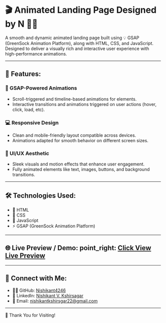 # 🎬 Animated Landing Page Designed by N 🚀✨

A smooth and dynamic animated landing page built using 💡 GSAP (GreenSock Animation Platform), along with HTML, CSS, and JavaScript. Designed to deliver a visually rich and interactive user experience with high-performance animations.

---

## 🌟 Features:

### 🎯 GSAP-Powered Animations
- Scroll-triggered and timeline-based animations for elements.
- Interactive transitions and animations triggered on user actions (hover, click, load, etc).

### 💻 Responsive Design
- Clean and mobile-friendly layout compatible across devices.
- Animations adapted for smooth behavior on different screen sizes.

### 🎨 UI/UX Aesthetic
- Sleek visuals and motion effects that enhance user engagement.
- Fully animated elements like text, images, buttons, and background transitions.

---

## 🛠️ Technologies Used:

- 🧱 HTML
- 🎨 CSS
- 🧠 JavaScript
- ⚡ GSAP (GreenSock Animation Platform)

---

## 🌐 Live Preview / Demo: point_right: [Click View Live Preview](https://nishikant4246.github.io/Animated-Project-1/) 

---

## 🤝 Connect with Me:

- 👨‍💻 GitHub: [Nishikant4246](https://github.com/Nishikant4246)
- 🔗 LinkedIn: [Nishikant V. Kshirsagar](https://www.linkedin.com/in/nishikant-v-kshirsagar-483a2b259/)
- 📧 Email: [nishikantkshirsgar22@gmail.com](mailto:nishikantkshirsgar22@gmail.com)

---

🙏 Thank You for Visiting!
